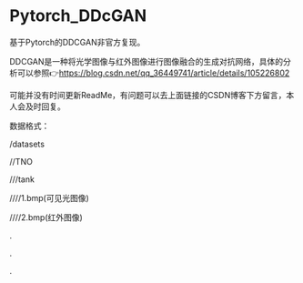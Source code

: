 # Pytorch_DDcGAN
基于Pytorch的DDCGAN非官方复现。

DDCGAN是一种将光学图像与红外图像进行图像融合的生成对抗网络，具体的分析可以参照👉https://blog.csdn.net/qq_36449741/article/details/105226802

可能并没有时间更新ReadMe，有问题可以去上面链接的CSDN博客下方留言，本人会及时回复。

数据格式：

/datasets

//TNO

///tank

////1.bmp(可见光图像)

////2.bmp(红外图像)

.

.

.
